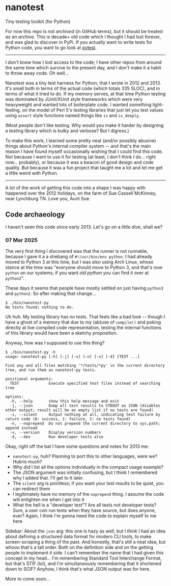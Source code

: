 # nanotest
Tiny testing toolkit (for Python)

For now this repo is not _archived_ (in GitHub terms), but it should
be treated _as an archive._ This is decade+ old code which I thought I
had lost forever, and was glad to discover in PyPi. If you actually
want to write tests for Python code, you want to go look at
[pytest](https://pytest.org/).

----

I don't know how I lost access to the code; I have other repos from
around the same time which survive to the present day, and I don't
make it a habit to throw away code. Oh well...

Nanotest was a tiny test harness for Python, that I wrote in 2012
and 2013. It's small both in terms of the actual code (which totals
335 SLOC), and in terms of what it tried to do. If my memory serves,
at that time Python testing was dominated by JUnit/XUnit style
frameworks which were very heavyweight and wanted lots of boilerplate
code. I wanted something light-feeling, on the model of Perl 5's
testing libraries that just let you test values using `assert` style
functions named things like `is` and `is_deeply`.

(Most people don't like testing. Why would you make it harder by
designing a testing library which is bulky and verbose? But I
digress.)

To make this work, I learned some pretty neat (and/or possibly
abusive) things about Python's internal compiler system -- and that's
the main reason I have found myself occasionally wishing that I could
find this code. Not because I want to use it for testing (at least, I
don't think I do... right now... probably), or because it was a beacon
of good design and code quality. But because it was a fun project that
taught me a lot and let me get a little weird with Python.

----

A lot of the work of getting this code into a shape I was happy with
happened over the 2012 holidays, on the farm of Sue Cassell McKinney,
near Lynchburg TN. Love you, Aunt Sue.


## Code archaeology

I haven't seen this code since early 2013. Let's go on a little dive, shall we?

### 07 Mar 2025

The very first thing I discovered was that the runner is not runnable,
because I gave it a a shebang of `#!/usr/bin/env python`. I had
already moved to Python 3 at this time, but I was also using Arch
Linux, whose stance at the time was "everyone should move to Python 3,
and that's now `python` on our systems; if you want _old python_ you
can find it over at `python2`".

These days it seems that people have mostly settled on just having
`python3` and `python2`. So after making that change...

```
$ ./bin/nanotest-py
No tests found; nothing to do.
```

Uh huh. My testing library has no tests. That feels like a bad look --
though I have a ghost of a memory that due to my (ab)use of
`compile()` and poking directly at live compiled code representation,
testing the internal functions of this library would have been a
sketchy proposition.

Anyway, how was I supposed to use this thing?

```
$ ./bin/nanotest-py -h
usage: nanotest-py [-h] [-j] [-s] [-n] [-v] [-d] [TEST ...]

Find any and all files matching '*/tests/*py' in the current directory tree, and run them as nanotest-py tests.

positional arguments:
  TEST             Execute specified test files instead of searching tree

options:
  -h, --help       show this help message and exit
  -j, --json       Dump all test results to STDOUT as JSON (disables other output; result will be an empty list if no tests are found)
  -s, --silent     Output nothing at all, indicating test failure by return code (0: success, 1: failure, 2: no tests found)
  -n, --noprepend  Do not prepend the current directory to sys.path; append instead
  -v, --version    Display version numbers
  -d, --dev        Run developer tests also
```

Okay, right off the bat I have some questions and notes for 2013 me:

- `nanotest-py`, huh? Planning to port this to other languages, were
  we? Hubris much?
- Why did I list all the options individually in the compact usage
  example?
- The JSON argument was initially confusing, but I think I remembered
  why I added that. I'll get to it later.
- The `silent` arg is pointless; if you want your test results to be
  quiet, you can redirect them
- I legitimately have no memory of the `noprepend` thing. I assume the
  code will enlighten me when I get into it
- What the hell is a "developer test"? Are all tests not developer
  tests? Sure, a user _can_ run tests when they have source, but does
  anyone, ever? Again, I think I'm gonna need the code to explain
  myself to me here

Sidebar: About the `json` arg: this one is hazy as well, but I _think_
I had an idea about defining a structured data format for modern CLI
tools, to make screen-scraping a thing of the past. And honestly,
that's still a neat idea, but whooo that's a tall order. Both on the
definition side and on the getting people to implement it side. I
can't remember the name that I had given this concept in my
head... I'm remembering Standard Tool Interchange Format, but that's
STIF (lol), and I'm simultaneously remembering that it shortened down
to SCIF? Anyhow, I think that's what JSON output was for here.

More to come soon...

